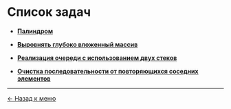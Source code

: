 # Список задач

- **[Палиндром](https://github.com/samatakaya1/Interview-material/blob/main/problems/palindrome.md)**
- **[Выровнять глубоко вложенный массив](https://github.com/samatakaya1/Interview-material/blob/main/problems/custom-array-flattening-by-depth.md)** 
- **[Реализация очереди с использованием двух стеков](https://github.com/samatakaya1/Interview-material/blob/main/problems/queue-using-two-stacks.md)**

- **[Очистка последовательности от повторяющихся соседних элементов](https://github.com/samatakaya1/javascript-interview-material/blob/main/problems/clearing-sequence-of-duplicate-neighboring-elements.md)**


---
[<- Назад к меню](https://github.com/samatakaya1/Interview-material/blob/main/README.md)

